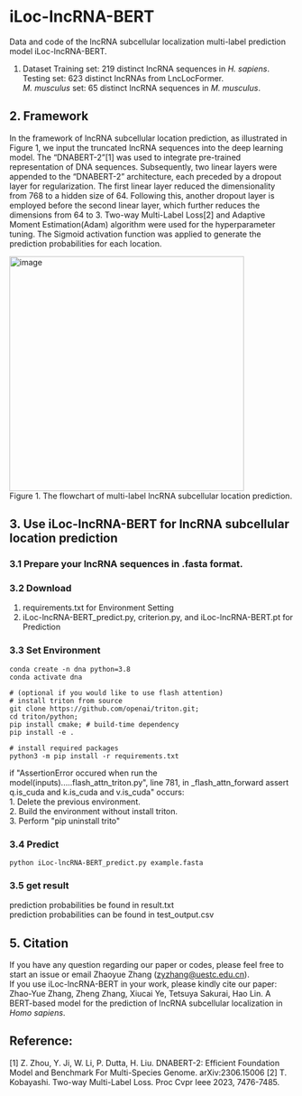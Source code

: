 # iLoc-lncRNA-BERT
Data and code of the lncRNA subcellular localization multi-label prediction model iLoc-lncRNA-BERT.

1. Dataset
  Training set: 219 distinct lncRNA sequences in _H. sapiens_.<br />
  Testing set:  623 distinct lncRNAs from LncLocFormer.<br />
  _M. musculus_ set: 65 distinct lncRNA sequences in _M. musculus_.<br />

## 2. Framework
  In the framework of lncRNA subcellular location prediction, as illustrated in Figure 1, we input the truncated lncRNA sequences into the deep learning model. The “DNABERT-2”[1] was used to integrate pre-trained representation of DNA sequences. Subsequently, two linear layers were appended to the “DNABERT-2” architecture, each preceded by a dropout layer for regularization. The first linear layer reduced the dimensionality from 768 to a hidden size of 64. Following this, another dropout layer is employed before the second linear layer, which further reduces the dimensions from 64 to 3. Two-way Multi-Label Loss[2] and Adaptive Moment Estimation(Adam) algorithm were used for the hyperparameter tuning. The Sigmoid activation function was applied to generate the prediction probabilities for each location. 

<img width="416" alt="image" src="https://github.com/ZhaoyueZhang/iLoc-lncRNA-BERT/assets/56220701/6a0f9263-5b9a-4a1e-8667-102d3da20ce2"><br />
Figure 1. The flowchart of multi-label lncRNA subcellular location prediction.

## 3. Use iLoc-lncRNA-BERT for lncRNA subcellular location prediction
   ### 3.1 Prepare your lncRNA sequences in .fasta format.<br />
   ### 3.2 Download<br />
  1. requirements.txt for Environment Setting<br />
  2. iLoc-lncRNA-BERT_predict.py, criterion.py, and iLoc-lncRNA-BERT.pt for Prediction<br />
   ### 3.3 Set Environment
   
   ```# create and activate virtual python environment
   conda create -n dna python=3.8
   conda activate dna

   # (optional if you would like to use flash attention)
   # install triton from source
   git clone https://github.com/openai/triton.git;
   cd triton/python;
   pip install cmake; # build-time dependency
   pip install -e .

   # install required packages
   python3 -m pip install -r requirements.txt
   ```

  if "AssertionError occured when run the model(inputs).....flash_attn_triton.py", line 781, in _flash_attn_forward assert q.is_cuda and k.is_cuda and v.is_cuda" occurs: <br />1. Delete the previous environment.<br />2. Build the environment without install triton. <br />3. Perform "pip uninstall trito"

   ### 3.4 Predict
   ```conda activate dna
   python iLoc-lncRNA-BERT_predict.py example.fasta
   ```

   ### 3.5 get result
   prediction probabilities be found in result.txt<br />
   prediction probabilities can be found in test_output.csv<br />

## 5. Citation
   If you have any question regarding our paper or codes, please feel free to start an issue or email Zhaoyue Zhang (zyzhang@uestc.edu.cn).<br />
   If you use iLoc-lncRNA-BERT in your work, please kindly cite our paper: Zhao-Yue Zhang, Zheng Zhang, Xiucai Ye, Tetsuya Sakurai, Hao Lin. A BERT-based model for the prediction of lncRNA subcellular localization in _Homo sapiens_.

## Reference:
[1]	Z. Zhou, Y. Ji, W. Li, P. Dutta, H. Liu. DNABERT-2: Efficient Foundation Model and Benchmark For Multi-Species Genome.	arXiv:2306.15006
[2]	T. Kobayashi. Two-way Multi-Label Loss. Proc Cvpr Ieee 2023, 7476-7485.
